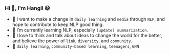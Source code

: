 ### Hi 👋, I'm Hangil :laughing:
- :checkered_flag: I want to make a change in `daily learning` and `media` through `NLP`, and hope to contribute to keep NLP good thing.
- :runner: I’m currently learning NLP, especially `(update) summarization`.
- :couple: I love to think and talk about ideas to change the world for the better, and believe the power of `link`, `diversity`, and `community`.
- :pushpin: `daily learning`, `community-based learning`, `teenagers`, `GNN`

<!--
![Uoneway's github stats](https://github-readme-stats.vercel.app/api?username=uoneway&hide_title=True&count_private=True&line_height=20&show_icons=true)
-->
